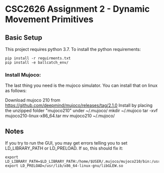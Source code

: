 # CSC2626 Assignment 2 - Dynamic Movement Primitives

##  Basic Setup
This project requires python 3.7. To install the python requirements:

    pip install -r requirments.txt
    pip install -e ballcatch_env/

### Install Mujoco:
The last thing you need is the mujoco simulator. You can install that on linux as follows:

Download mujoco 210 from https://github.com/deepmind/mujoco/releases/tag/2.1.0
Install by placing the unzipped folder "mujoco210" under ~/.mujoco/
    mkdir ~/.mujoco
    tar -xvf mujoco210-linux-x86_64.tar
    mv mujoco210 ~/.mujoco/


## Notes

If you try to run the GUI, you may get errors telling you to set LD_LIBRARY_PATH or LD_PRELOAD. If so, this should fix it:
    
    export LD_LIBRARY_PATH=$LD_LIBRARY_PATH:/home/$USER/.mujoco/mujoco210/bin:/usr/lib/nvidia
    export LD_PRELOAD=/usr/lib/x86_64-linux-gnu/libGLEW.so
